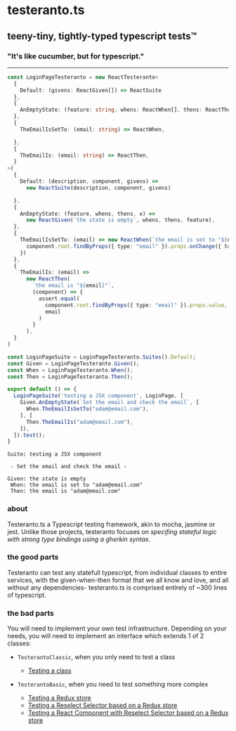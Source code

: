# testeranto.ts
## teeny-tiny, tightly-typed typescript tests™
### "It's like cucumber, but for typescript."
---

```ts
const LoginPageTesteranto = new ReactTesteranto<
  {
    Default: (givens: ReactGiven[]) => ReactSuite
  },
  {
    AnEmptyState: (feature: string, whens: ReactWhen[], thens: ReactThen[]) => ReactGiven
  },
  {
    TheEmailIsSetTo: (email: string) => ReactWhen,

  },
  {
    TheEmailIs: (email: string) => ReactThen,
  }
>(
  {
    Default: (description, component, givens) =>
      new ReactSuite(description, component, givens)

  },
  {
    AnEmptyState: (feature, whens, thens, x) =>
      new ReactGiven(`the state is empty`, whens, thens, feature),
  },
  {
    TheEmailIsSetTo: (email) => new ReactWhen(`the email is set to "${email}"`, (component) => {
      component.root.findByProps({ type: "email" }).props.onChange({ target: { value: email } });
    })
  },
  {
    TheEmailIs: (email) =>
      new ReactThen(
        `the email is "${email}"`,
        (component) => {
          assert.equal(
            component.root.findByProps({ type: "email" }).props.value,
            email
          )
        }
      ),
  }
)

const LoginPageSuite = LoginPageTesteranto.Suites().Default;
const Given = LoginPageTesteranto.Given();
const When = LoginPageTesteranto.When();
const Then = LoginPageTesteranto.Then();

export default () => {
  LoginPageSuite('testing a JSX component', LoginPage, [
    Given.AnEmptyState(`Set the email and check the email`, [
      When.TheEmailIsSetTo("adam@email.com"),
    ], [
      Then.TheEmailIs("adam@email.com"),
    ]),
  ]).test();
}

```

```
Suite: testing a JSX component

 - Set the email and check the email -

Given: the state is empty
 When: the email is set to "adam@email.com"
 Then: the email is "adam@email.com"
```

### about
Testeranto.ts a Typescript testing framework, akin to mocha, jasmine or jest. Unlike those projects, testeranto focuses on _specifing stateful logic with strong type bindings using a gherkin syntax_. 

### the good parts
Testeranto can test any statefull typescript, from individual classes to entire services, with the given-when-then format that we all know and love, and all without any dependencies- testeranto.ts is comprised entirely of ~300 lines of typescript. 

### the bad parts
You will need to implement your own test infrastructure. Depending on your needs, you will need to implement an interface which extends 1 of 2 classes:

- `TesterantoClassic`, when you only need to test a class
  - [Testing a class](/tests/Rectangle)

- `TesterantoBasic`, when you need to test something more complex
  - [Testing a Redux store](/tests/Redux+Reselect+React/LoginStore.test.ts)
  - [Testing a Reselect Selector based on a Redux store](/tests/Redux+Reselect+React/LoginSelector.test.ts)
  - [Testing a React Component with Reselect Selector based on a Redux store](/tests/Redux+Reselect+React/LoginPage.test.ts)
